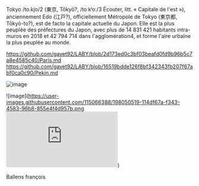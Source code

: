 Tokyo /to.kjo/2 (東京, Tōkyō?, /toːkʲoː/3 Écouter, litt. « Capitale de l'est »), anciennement Edo (江戸?), officiellement Métropole de Tokyo (東京都, Tōkyō-to?), est de facto la capitale actuelle du Japon. Elle est la plus peuplée des préfectures du Japon, avec plus de 14 831 421 habitants intra-muros en 2018 et 42 794 714 dans l'agglomération4, et forme l'aire urbaine la plus peuplée au monde.

https://github.com/gavet92/LABY/blob/2d173ed0c3bf03beafd0fd9b96b5c7a8e4585c40/Paris.md
https://github.com/gavet92/LABY/blob/16519bdde126f8bf342343fb207f67abf0ca0c90/Pekin.md


![image](https://user-images.githubusercontent.com/115066388/198039579-e6b839c6-0583-4324-9e34-898f5809e468.png)

![image](https://user-images.githubusercontent.com/115066388/198050519-114df67a-f343-4583-96b8-855e4f4d957b.png ![link](https://github.com/gavet92/LABY/blob/60f4a5708d960f32609e4df53586d77d8d2481df/Paris.md))





Ballens françois
